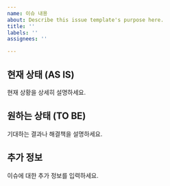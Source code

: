 ```yaml
---
name: 이슈 내용
about: Describe this issue template's purpose here.
title: ''
labels: ''
assignees: ''

---
```


## 현재 상태 (AS IS)
현재 상황을 상세히 설명하세요.

## 원하는 상태 (TO BE)
기대하는 결과나 해결책을 설명하세요.

## 추가 정보
이슈에 대한 추가 정보를 입력하세요.
